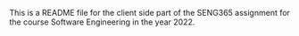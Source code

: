 This is a README file for the client side part of the SENG365 assignment for the
course Software Engineering in the year 2022.